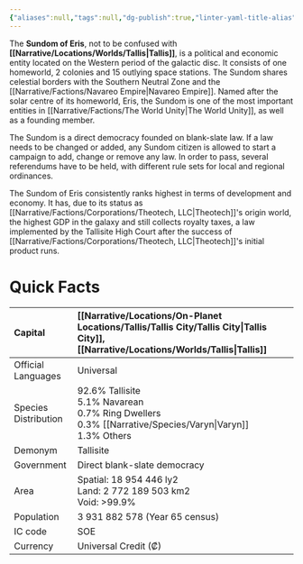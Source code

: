 ```yaml
---
{"aliases":null,"tags":null,"dg-publish":true,"linter-yaml-title-alias":null,"Universal Name":"","permalink":"/narrative/factions/sundom-of-eris/","dgPassFrontmatter":true}
---
```


The **Sundom of Eris**, not to be confused with **[[Narrative/Locations/Worlds/Tallis\|Tallis]]**, is a political and economic entity located on the Western period of the galactic disc. It consists of one homeworld, 2 colonies and 15 outlying space stations. The Sundom shares celestial borders with the Southern Neutral Zone and the [[Narrative/Factions/Navareo Empire\|Navareo Empire]]. Named after the solar centre of its homeworld, Eris, the Sundom is one of the most important entities in [[Narrative/Factions/The World Unity\|The World Unity]], as well as a founding member.

The Sundom is a direct democracy founded on blank-slate law. If a law needs to be changed or added, any Sundom citizen is allowed to start a campaign to add, change or remove any law. In order to pass, several referendums have to be held, with different rule sets for local and regional ordinances.

The Sundom of Eris consistently ranks highest in terms of development and economy. It has, due to its status as [[Narrative/Factions/Corporations/Theotech, LLC\|Theotech]]'s origin world, the highest GDP in the galaxy and still collects royalty taxes, a law implemented by the Tallisite High Court after the success of [[Narrative/Factions/Corporations/Theotech, LLC\|Theotech]]'s initial product runs.

# Quick Facts

|   Capital                |   [[Narrative/Locations/On-Planet Locations/Tallis/Tallis City/Tallis City\|Tallis City]], [[Narrative/Locations/Worlds/Tallis\|Tallis]]<br>                                                                                                                                                     |
|:-------------------------|:------------------------------------------------------------------------------------------------------------------------------------------------------------------------------|
|   Official Languages     |   Universal                                                                                                                                                                   |
|   Species Distribution   |                                 92.6% Tallisite&nbsp;<div>5.1% Navarean&nbsp;</div><div>0.7% Ring Dwellers&nbsp;</div><div>0.3% [[Narrative/Species/Varyn\|Varyn]]&nbsp;</div><div>1.3% Others<br> </div>  |
|   Demonym                |   Tallisite                                                                                                                                                                   |
|   Government             |   Direct blank-slate democracy                                                                                                                                                |
|   Area                   | Spatial: 18 954 446 ly2&nbsp;<div>Land: 2 772 189 503 km2&nbsp;</div><div>Void: &gt;99.9%</div>                                                                               |
|   Population             |                                                                                                                                              3 931 882 578 (Year 65 census)   |
|   IC code                |   SOE                                                                                                                                                                         |
|   Currency               | Universal Credit (₡)                                                                                                                                                          |  
